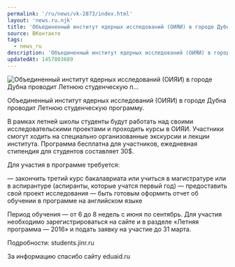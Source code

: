 ```yaml
---
permalink: '/ru/news/vk-2873/index.html'
layout: 'news.ru.njk'
title: 'Объединенный институт ядерных исследований (ОИЯИ) в городе Дубна проводит Летнюю студенческую п'
source: ВКонтакте
tags:
  - news_ru
description: 'Объединенный институт ядерных исследований (ОИЯИ) в городе Дубна проводит Летнюю студенческую п…'
updatedAt: 1457803689
---
```

![Объединенный институт ядерных исследований (ОИЯИ) в городе Дубна проводит Летнюю студенческую п…](https://sun9-29.userapi.com/impf/c633418/v633418484/1ea19/DOiqHPwkdyY.jpg?size=1133x637&quality=96&proxy=1&sign=69350131c3afa294e19f196b035e8d96&c_uniq_tag=eAbC5FRvAp1QcO4mGUEUqWwZfalwz_rUKE8Aeig5_P8&type=album)

Объединенный институт ядерных исследований (ОИЯИ) в городе Дубна проводит Летнюю студенческую программу.

В рамках летней школы студенты будут работать над своими исследовательскими проектами и проходить курсы в ОИЯИ. Участники смогут ходить на специально организованные экскурсии и лекции института. Программа бесплатна для участников, ежедневная стипендия для студентов составляет 30$.

Для участия в программе требуется:

— закончить третий курс бакалавриата или учиться в магистратуре или в аспирантуре (аспиранты, которые учатся первый год)
— предоставить свой проект исследования
— быть готовым оформить отчет об обучении в программе на английском языке

Период обучения — от 6 до 8 недель с июня по сентябрь. Для участия необходимо зарегистрироваться на сайте и в разделе «Летняя программа — 2016» и подать заявку на участие до 31 марта.

Подробности: students.jinr.ru

За информацию спасибо сайту eduaid.ru

